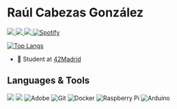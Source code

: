 # Raúl Cabezas González

<a href="https://instagram.com/raulcabezasgonzalez">
    <img src="https://img.shields.io/badge/instagram-%23E4405F.svg?&style=for-the-badge&logo=instagram&logoColor=white"/>
<a href="https://www.linkedin.com/in/rcabezasgonzlz/">
    <img src="https://img.shields.io/badge/LinkedIn-0077B5?style=for-the-badge&logo=linkedin&logoColor=white"/>
<a href="https://twitter.com/raulcabezasg">
    <img src="https://img.shields.io/badge/Twitter-1DA1F2?style=for-the-badge&logo=twitter&logoColor=white"/>
<a href="https://open.spotify.com/user/rkabe294">
	<img alt="Spotify" src="https://img.shields.io/badge/Spotify-1ED760?style=for-the-badge&logo=spotify&logoColor=white"/>

[![Top Langs](https://github-readme-stats.vercel.app/api/top-langs/?username=rcabezas29&layout=compact&theme=nord&langs_count=8&hide=php)](https://github.com/anuraghazra/github-readme-stats)

* 🌱 Student at [42Madrid](https://42madrid.com/)

## Languages & Tools

<img src="https://img.shields.io/badge/C-00599C?style=for-the-badge&logo=c&logoColor=white"/> <img src="https://img.shields.io/badge/Ruby-CC342D?style=for-the-badge&logo=ruby&logoColor=white"/> <img alt="Adobe" src="https://img.shields.io/badge/adobe-%23FF0000.svg?&style=for-the-badge&logo=adobe&logoColor=white"/> <img alt="Git" src="https://img.shields.io/badge/git-%23F05033.svg?&style=for-the-badge&logo=git&logoColor=white"/> <img alt="Docker" src="https://img.shields.io/badge/docker-%230db7ed.svg?&style=for-the-badge&logo=docker&logoColor=white"/> <img alt="Raspberry Pi" src="https://img.shields.io/badge/-RaspberryPi-C51A4A?style=for-the-badge&logo=Raspberry-Pi"/> <img alt="Arduino" src="https://img.shields.io/badge/-Arduino-00979D?style=for-the-badge&logo=Arduino&logoColor=white"/>

<!--
**rcabezas29/rcabezas29** is a ✨ _special_ ✨ repository because its `README.md` (this file) appears on your GitHub profile.

Here are some ideas to get you started:

- 🔭 I’m currently working on ...
- 🌱 I’m currently learning ...
- 👯 I’m looking to collaborate on ...
- 🤔 I’m looking for help with ...
- 💬 Ask me about ...
- 📫 How to reach me: ...
- 😄 Pronouns: ...
- ⚡ Fun fact: ...
-->
